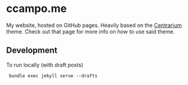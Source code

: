 # ccampo.me

My website, hosted on GitHub pages. Heavily based on the [Centrarium][centrarium]
theme. Check out that page for more info on how to use said theme.

[centrarium]: https://github.com/bencentra/centrarium

## Development

To run locally (with draft posts)

     bundle exec jekyll serve --drafts
